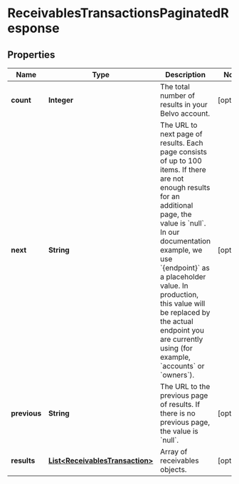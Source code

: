 

# ReceivablesTransactionsPaginatedResponse


## Properties

| Name | Type | Description | Notes |
|------------ | ------------- | ------------- | -------------|
|**count** | **Integer** | The total number of results in your Belvo account. |  [optional] |
|**next** | **String** | The URL to next page of results. Each page consists of up to 100 items. If there are not enough results for an additional page, the value is &#x60;null&#x60;.  In our documentation example, we use &#x60;{endpoint}&#x60; as a placeholder value. In production, this value will be replaced by the actual endpoint you are currently using (for example, &#x60;accounts&#x60; or &#x60;owners&#x60;).  |  [optional] |
|**previous** | **String** | The URL to the previous page of results. If there is no previous page, the value is &#x60;null&#x60;. |  [optional] |
|**results** | [**List&lt;ReceivablesTransaction&gt;**](ReceivablesTransaction.md) | Array of receivables objects. |  [optional] |



